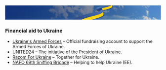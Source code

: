 [![Stand With Ukraine](./nebo_UA.jpeg)](https://stand-with-ukraine.pp.ua)

### Financial aid to Ukraine

* [Ukraine's Armed Forces](https://bank.gov.ua/en/news/all/natsionalniy-bank-vidkriv-spetsrahunok-dlya-zboru-koshtiv-na-potrebi-armiyi) – Official fundraising account to support the Armed Forces of Ukraine.
* [UNITED24](https://u24.gov.ua) – The initiative of the President of Ukraine.
* [Razom For Ukraine](https://www.razomforukraine.org/donate/) – Together for Ukraine.
* [NAFO 69th Sniffing Brigade](https://www.help99.co) – Helping to help Ukraine (EE).
